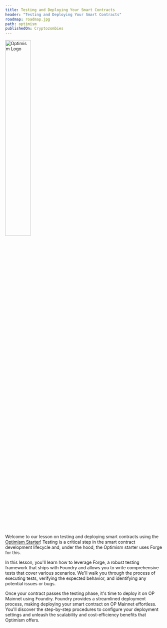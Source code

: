 ```yaml
---
title: Testing and Deploying Your Smart Contracts
header: "Testing and Deploying Your Smart Contracts"
roadmap: roadmap.jpg
path: optimism
publishedOn: Cryptozombies
---
```


<img src="ASSET_PATH/static/image/lesson-26/optimism-logo.svg" alt="Optimism Logo" style="width: 40%; height: 40%">

Welcome to our lesson on testing and deploying smart contracts using the  <a href="https://github.com/ethereum-optimism/optimism-starter" target="_blank">Optimism Starter</a>! Testing is a critical step in the smart contract development lifecycle and, under the hood, the Optimism starter uses Forge for this.

In this lesson, you'll learn how to leverage Forge, a robust testing framework that ships with Foundry and allows you to write comprehensive tests that cover various scenarios. We'll walk you through the process of executing tests, verifying the expected behavior, and identifying any potential issues or bugs.

Once your contract passes the testing phase, it's time to deploy it on OP Mainnet using Foundry. Foundry provides a streamlined deployment process, making deploying your smart contract on OP Mainnet effortless. You'll discover the step-by-step procedures to configure your deployment settings and unleash the scalability and cost-efficiency benefits that Optimism offers.


